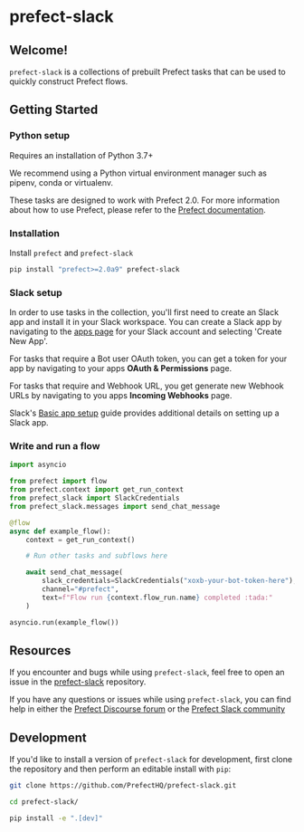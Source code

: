 # prefect-slack

## Welcome!

`prefect-slack` is a collections of prebuilt Prefect tasks that can be used to quickly construct Prefect flows.

## Getting Started

### Python setup

Requires an installation of Python 3.7+

We recommend using a Python virtual environment manager such as pipenv, conda or virtualenv.

These tasks are designed to work with Prefect 2.0. For more information about how to use Prefect, please refer to the [Prefect documentation](https://orion-docs.prefect.io/).

### Installation

Install `prefect` and `prefect-slack`

```bash
pip install "prefect>=2.0a9" prefect-slack
```

### Slack setup

In order to use tasks in the collection, you'll first need to create an Slack app and install it in your Slack workspace. You can create a Slack app by navigating to the [apps page](https://api.slack.com/apps) for your Slack account and selecting 'Create New App'.

For tasks that require a Bot user OAuth token, you can get a token for your app by navigating to your apps __OAuth & Permissions__ page.

For tasks that require and Webhook URL, you get generate new Webhook URLs by navigating to you apps __Incoming Webhooks__ page.

Slack's [Basic app setup](https://api.slack.com/authentication/basics) guide provides additional details on setting up a Slack app.

### Write and run a flow

```python
import asyncio

from prefect import flow
from prefect.context import get_run_context
from prefect_slack import SlackCredentials
from prefect_slack.messages import send_chat_message

@flow
async def example_flow():
    context = get_run_context()

    # Run other tasks and subflows here

    await send_chat_message(
        slack_credentials=SlackCredentials("xoxb-your-bot-token-here"),
        channel="#prefect",
        text=f"Flow run {context.flow_run.name} completed :tada:"
    )

asyncio.run(example_flow())
```

## Resources

If you encounter and bugs while using `prefect-slack`, feel free to open an issue in the [prefect-slack](https://github.com/PrefectHQ/prefect-slack) repository.

If you have any questions or issues while using `prefect-slack`, you can find help in either the [Prefect Discourse forum](https://discourse.prefect.io/) or the [Prefect Slack community](https://prefect.io/slack)

## Development

If you'd like to install a version of `prefect-slack` for development, first clone the repository and then perform an editable install with `pip`:

```bash
git clone https://github.com/PrefectHQ/prefect-slack.git

cd prefect-slack/

pip install -e ".[dev]"
```
